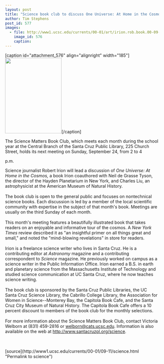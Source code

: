 ```yaml
---
layout: post
title: "Science book club to discuss One Universe: At Home in the Cosmos"
author: Tim Stephens
post_id: 577
images:
  - file: http://www1.ucsc.edu/currents/00-01/art/irion.rob.book.00-09-11.jpg
    image_id: 576
    caption: 
---
```


[caption id="attachment_576" align="alignright" width="185"]<a href="http://localhost/mysite/wp-content/uploads/2000/09/irion.rob.book.00-09-11.jpg"><img class="size-full wp-image-576" src="http://localhost/mysite/wp-content/uploads/2000/09/irion.rob.book.00-09-11.jpg" alt="" width="185" height="247" /></a>[/caption]
<p>
  The Science Matters Book Club, which meets each month during the school year at the Central Branch of the Santa Cruz Public Library, 225 Church Street, holds its next meeting on Sunday, September 24, from 2 to 4
</p>p.m.
<p>
  Science journalist Robert Irion will lead a discussion of <i>One Universe: At Home in the Cosmos,</i> a book Irion coauthored with Neil de Grasse Tyson, the director of the Hayden Planetarium in New York, and Charles Liu, an astrophysicist at the American Museum of Natural History.<br>
  <br>
  The book club is open to the general public and focuses on nontechnical science books. Each discussion is led by a member of the local scientific community with expertise in the subject of that month's book. Meetings are usually on the third Sunday of each month.<br>
  <br>
  This month's meeting features a beautifully illustrated book that takes readers on an enjoyable and informative tour of the cosmos. A <i>New York Times</i> review described it as "an insightful primer on all things great and small," and noted the "mind-blowing revelations" in store for readers.<br>
  <br>
  Irion is a freelance science writer who lives in Santa Cruz. He is a contributing editor at <i>Astronomy</i> magazine and a contributing correspondent to <i>Science</i> magazine. He previously worked on campus as a science writer in the Public Information Office. Irion earned a B.S. in earth and planetary science from the Massachusetts Institute of Technology and studied science communication at UC Santa Cruz, where he now teaches science writing.<br>
  <br>
  The book club is sponsored by the Santa Cruz Public Libraries, the UC Santa Cruz Science Library, the Cabrillo College Library, the Association for Women in Science--Monterey Bay, the Capitola Book Cafe, and the Santa Cruz City Museum of Natural History. The Capitola Book Cafe offers a 10 percent discount to members of the book club for the monthly selections.<br>
  <br>
  For more information about the Science Matters Book Club, contact Victoria Welborn at (831) 459-2816 or <a href="mailto:welborn@cats.ucsc.edu">welborn@cats.ucsc.edu</a>. Information is also available on the web at <a href="http://www.santacruzpl.org/science">http://www.santacruzpl.org/science</a>.<br>
  <br>
  <br>

</p>
[source](http://www1.ucsc.edu/currents/00-01/09-11/science.html "Permalink to science")
